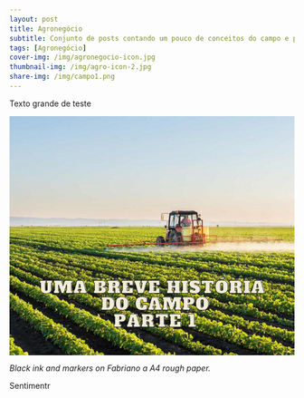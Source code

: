 ```yaml
---
layout: post
title: Agronegócio
subtitle: Conjunto de posts contando um pouco de conceitos do campo e princípios da economia do setor.
tags: [Agronegócio]
cover-img: /img/agronegocio-icon.jpg
thumbnail-img: /img/agro-icon-2.jpg
share-img: /img/campo1.png
---
```


Texto grande de teste

<img src="/img/campo1.png" alt="Campo" align="center"/>

*Black ink and markers on Fabriano a A4 rough paper.*

Sentimentr

